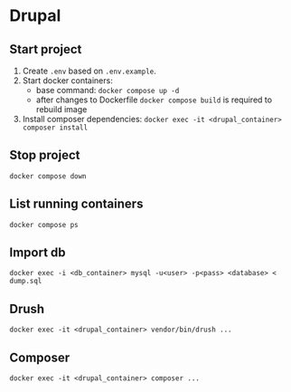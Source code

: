 # Drupal

## Start project
1. Create `.env` based on `.env.example`.
2. Start docker containers:
    - base command: `docker compose up -d`
    - after changes to Dockerfile `docker compose build` is required to rebuild image
3. Install composer dependencies: `docker exec -it <drupal_container> composer install`

## Stop project
`docker compose down`

## List running containers
`docker compose ps`

## Import db
`docker exec -i <db_container> mysql -u<user> -p<pass> <database> < dump.sql`

## Drush
`docker exec -it <drupal_container> vendor/bin/drush ...`

## Composer
`docker exec -it <drupal_container> composer ...`